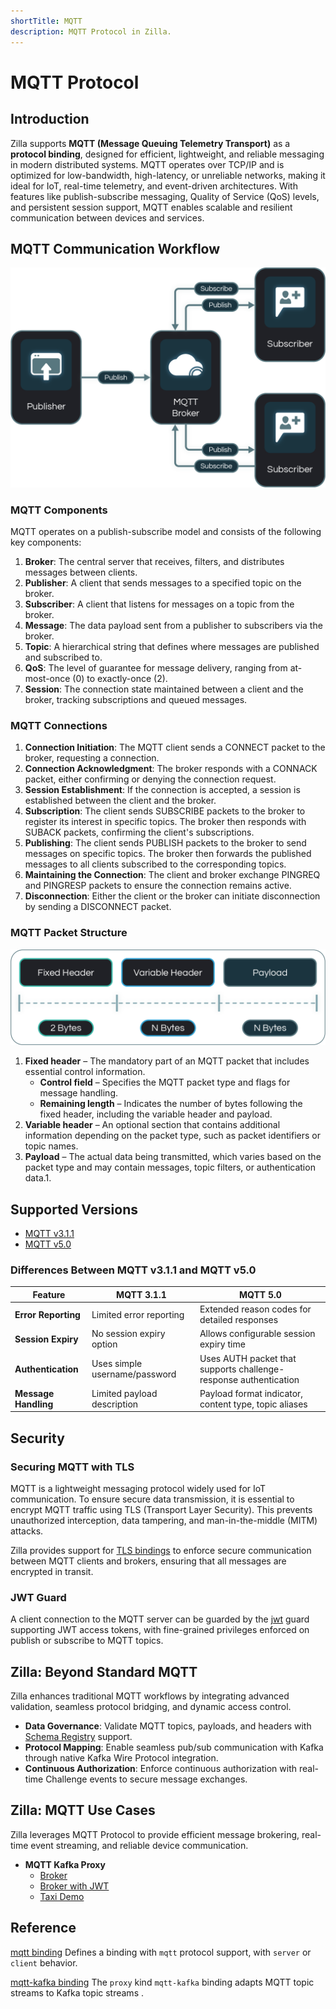 ```yaml
---
shortTitle: MQTT
description: MQTT Protocol in Zilla.
---
```


# MQTT Protocol

## Introduction

Zilla supports **MQTT (Message Queuing Telemetry Transport)** as a **protocol binding**, designed for efficient, lightweight, and reliable messaging in modern distributed systems. MQTT operates over TCP/IP and is optimized for low-bandwidth, high-latency, or unreliable networks, making it ideal for IoT, real-time telemetry, and event-driven architectures. With features like publish-subscribe messaging, Quality of Service (QoS) levels, and persistent session support, MQTT enables scalable and resilient communication between devices and services.

## MQTT Communication Workflow

![MQTT Communication Workflow](./images/mqtt-workflow.png)

### MQTT Components
MQTT operates on a publish-subscribe model and consists of the following key components:
1. **Broker**: The central server that receives, filters, and distributes messages between clients.
2. **Publisher**: A client that sends messages to a specified topic on the broker.
3. **Subscriber**: A client that listens for messages on a topic from the broker.
4. **Message**: The data payload sent from a publisher to subscribers via the broker.
5. **Topic**: A hierarchical string that defines where messages are published and subscribed to.
6. **QoS**: The level of guarantee for message delivery, ranging from at-most-once (0) to exactly-once (2).
7. **Session**: The connection state maintained between a client and the broker, tracking subscriptions and queued messages.

### MQTT Connections
1. **Connection Initiation**: The MQTT client sends a CONNECT packet to the broker, requesting a connection.
2. **Connection Acknowledgment**: The broker responds with a CONNACK packet, either confirming or denying the connection request.
3. **Session Establishment**: If the connection is accepted, a session is established between the client and the broker.
4. **Subscription**: The client sends SUBSCRIBE packets to the broker to register its interest in specific topics. The broker then responds with SUBACK packets, confirming the client's subscriptions.
5. **Publishing**: The client sends PUBLISH packets to the broker to send messages on specific topics. The broker then forwards the published messages to all clients subscribed to the corresponding topics.
6. **Maintaining the Connection**: The client and broker exchange PINGREQ and PINGRESP packets to ensure the connection remains active.
7. **Disconnection**: Either the client or the broker can initiate disconnection by sending a DISCONNECT packet.

### MQTT Packet Structure

![MQTT Packet Structure](./images/mqtt-message.png)

1. **Fixed header** – The mandatory part of an MQTT packet that includes essential control information.
    - **Control field** – Specifies the MQTT packet type and flags for message handling.
    - **Remaining length** – Indicates the number of bytes following the fixed header, including the variable header and payload.
2. **Variable header** – An optional section that contains additional information depending on the packet type, such as packet identifiers or topic names.
3. **Payload** – The actual data being transmitted, which varies based on the packet type and may contain messages, topic filters, or authentication data.1. 

## Supported Versions

- [MQTT v3.1.1](https://docs.oasis-open.org/mqtt/mqtt/v3.1.1/os/mqtt-v3.1.1-os.html)
- [MQTT v5.0](https://docs.oasis-open.org/mqtt/mqtt/v5.0/mqtt-v5.0.html)

### Differences Between MQTT v3.1.1 and MQTT v5.0

| Feature                     | MQTT 3.1.1                                  | MQTT 5.0                                      |
|-----------------------------|---------------------------------------------|-----------------------------------------------|
| **Error Reporting**         | Limited error reporting                     | Extended reason codes for detailed responses      |
| **Session Expiry**          | No session expiry option                    | Allows configurable session expiry time        |
| **Authentication**          | Uses simple username/password               | Uses AUTH packet that supports challenge-response authentication |
| **Message Handling**        | Limited payload description                 | Payload format indicator, content type, topic aliases |

## Security

### Securing MQTT with TLS

MQTT is a lightweight messaging protocol widely used for IoT communication. To ensure secure data transmission, it is essential to encrypt MQTT traffic using TLS (Transport Layer Security). This prevents unauthorized interception, data tampering, and man-in-the-middle (MITM) attacks.

Zilla provides support for [TLS bindings](../../reference/config/bindings/tls/README.md) to enforce secure communication between MQTT clients and brokers, ensuring that all messages are encrypted in transit.

### JWT Guard
A client connection to the MQTT server can be guarded by the [jwt](../../reference/config/guards/jwt.md) guard supporting JWT access tokens, with fine-grained privileges enforced on publish or subscribe to MQTT topics.

## Zilla: Beyond Standard MQTT

Zilla enhances traditional MQTT workflows by integrating advanced validation, seamless protocol bridging, and dynamic access control.

- **Data Governance**: Validate MQTT topics, payloads, and headers with [Schema Registry](https://docs.aklivity.io/zilla/latest/reference/config/catalogs/) support.
- **Protocol Mapping**: Enable seamless pub/sub communication with Kafka through native Kafka Wire Protocol integration.
- **Continuous Authorization**: Enforce continuous authorization with real-time Challenge events to secure message exchanges.

## Zilla: MQTT Use Cases

Zilla leverages MQTT Protocol to provide efficient message brokering, real-time event streaming, and reliable device communication.

- **MQTT Kafka Proxy**
  - [Broker](https://github.com/aklivity/zilla-examples/tree/main/mqtt.kafka.broker)
  - [Broker with JWT](https://github.com/aklivity/zilla-examples/tree/main/mqtt.kafka.broker.jwt)
  - [Taxi Demo](https://github.com/aklivity/zilla-demos/tree/main/taxi)

## Reference

[mqtt binding](../../reference/config/bindings/mqtt/README.md) Defines a binding with `mqtt` protocol support, with `server` or `client` behavior.

[mqtt-kafka binding](../../reference/config/bindings/mqtt-kafka/README.md) The `proxy` kind `mqtt-kafka` binding adapts MQTT topic streams to Kafka topic streams .